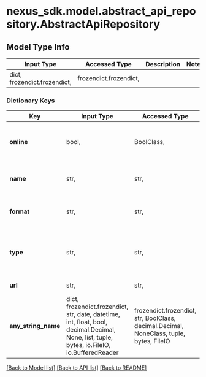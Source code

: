 # nexus_sdk.model.abstract_api_repository.AbstractApiRepository

## Model Type Info
Input Type | Accessed Type | Description | Notes
------------ | ------------- | ------------- | -------------
dict, frozendict.frozendict,  | frozendict.frozendict,  |  | 

### Dictionary Keys
Key | Input Type | Accessed Type | Description | Notes
------------ | ------------- | ------------- | ------------- | -------------
**online** | bool,  | BoolClass,  | Whether this repository accepts incoming requests | 
**name** | str,  | str,  | A unique identifier for this repository | [optional] 
**format** | str,  | str,  | Component format held in this repository | [optional] 
**type** | str,  | str,  | Controls if deployments of and updates to artifacts are allowed | [optional] must be one of ["hosted", "proxy", "group", ] 
**url** | str,  | str,  | URL to the repository | [optional] 
**any_string_name** | dict, frozendict.frozendict, str, date, datetime, int, float, bool, decimal.Decimal, None, list, tuple, bytes, io.FileIO, io.BufferedReader | frozendict.frozendict, str, BoolClass, decimal.Decimal, NoneClass, tuple, bytes, FileIO | any string name can be used but the value must be the correct type | [optional]

[[Back to Model list]](../../README.md#documentation-for-models) [[Back to API list]](../../README.md#documentation-for-api-endpoints) [[Back to README]](../../README.md)

